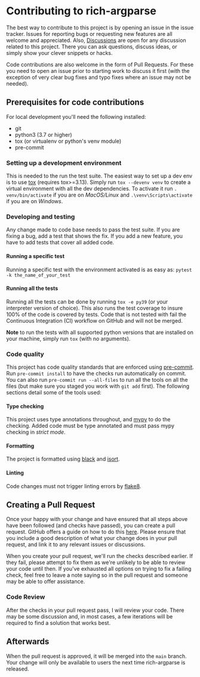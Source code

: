 # Contributing to rich-argparse

The best way to contribute to this project is by opening an issue in the issue tracker. Issues for
reporting bugs or requesting new features are all welcome and appreciated. Also, [Discussions] are
open for any discussion related to this project. There you can ask questions, discuss ideas, or
simply show your clever snippets or hacks.

Code contributions are also welcome in the form of Pull Requests. For these you need to open an
issue prior to starting work to discuss it first (with the exception of very clear bug fixes and
typo fixes where an issue may not be needed).

## Prerequisites for code contributions

For local development you'll need the following installed:
* git
* python3 (3.7 or higher)
* tox (or virtualenv or python's venv module)
* pre-commit

### Setting up a development environment
This is needed to the run the test suite. The easiest way to set up a dev env is to use [tox]
(requires tox>=3.13). Simply run `tox --devenv venv` to create a virtual environment with all
the dev dependencies. To activate it run `. venv/bin/activate` if you are on *MacOS/Linux* and
`.\venv\Scripts\activate` if you are on *Windows*.

### Developing and testing
Any change made to code base needs to pass the test suite. If you are fixing a bug, add a test
that shows the fix. If you add a new feature, you have to add tests that cover all added code.

#### Running a specific test
Running a specific test with the environment activated is as easy as:
`pytest -k the_name_of_your_test`

#### Running all the tests
Running all the tests can be done by running `tox -e py39` (or your interpreter version of choice).
This also runs the test coverage to insure 100% of the code is covered by tests. Code that is not
tested with fail the Continuous Integration (CI) workflow on GitHub and will not be merged.

**Note** to run the tests with all supported python versions that are installed on your machine,
simply run `tox` (with no arguments).

### Code quality
This project has code quality standards that are enforced using [pre-commit]. Run
`pre-commit install` to have the checks run automatically on commit. You can also run
`pre-commit run --all-files` to run all the tools on all the files (but make sure you staged you
work with `git add` first). The following sections detail some of the tools used:

#### Type checking
This project uses type annotations throughout, and [mypy] to do the checking. Added code must be
type annotated and must pass mypy checking in *strict mode*.

#### Formatting
The project is formatted using [black] and [isort].

#### Linting
Code changes must not trigger linting errors by [flake8].

## Creating a Pull Request

Once your happy with your change and have ensured that all steps above have been followed (and
checks have passed), you can create a pull request. GitHub offers a guide on how to do this
[here][PR]. Please ensure that you include a good description of what your change does in your
pull request, and link it to any relevant issues or discussions.

When you create your pull request, we'll run the checks described earlier. If they fail, please
attempt to fix them as we're unlikely to be able to review your code until then. If you've
exhausted all options on trying to fix a failing check, feel free to leave a note saying so in the
pull request and someone may be able to offer assistance.

### Code Review
After the checks in your pull request pass, I will review your code. There may be some discussion
and, in most cases, a few iterations will be required to find a solution that works best.

## Afterwards
When the pull request is approved, it will be merged into the `main` branch.
Your change will only be available to users the next time rich-argparse is released.

[Discussions]: https://github.com/hamdanal/rich-argparse/discussions
[tox]: https://tox.wiki/en/latest/
[pre-commit]: https://pre-commit.com/
[mypy]: https://mypy.readthedocs.io/en/stable/
[black]: https://black.readthedocs.io/en/stable/
[isort]: https://pycqa.github.io/isort/
[flake8]: https://flake8.pycqa.org/en/latest/
[PR]: https://docs.github.com/en/pull-requests/collaborating-with-pull-requests/proposing-changes-to-your-work-with-pull-requests/creating-a-pull-request-from-a-fork
